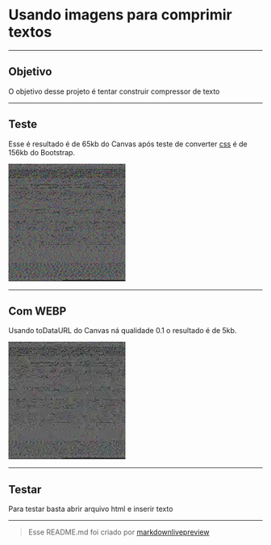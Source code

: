 # Usando imagens para comprimir textos

----
## Objetivo
O objetivo desse projeto é tentar construir compressor de texto 

----
## Teste
 Esse é resultado é de 65kb do Canvas após teste de converter [css](https://stackpath.bootstrapcdn.com/bootstrap/4.5.0/css/bootstrap.min.css) é de 156kb do Bootstrap.

![alt text](https://github.com/Slender1808/text-to-img/blob/master/teste/canvas.png?raw=true)

----
## Com WEBP
Usando toDataURL do Canvas ná qualidade 0.1 o resultado é de 5kb.

![alt text](https://raw.githubusercontent.com/Slender1808/text-to-img/master/teste/resultado.webp)

----
## Testar
Para testar basta abrir arquivo html e inserir texto

----
>Esse README.md foi criado por [markdownlivepreview](https://markdownlivepreview.com/ )